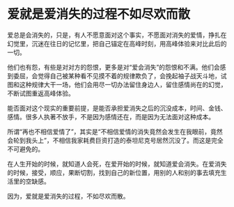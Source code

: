 # 爱就是爱消失的过程不如尽欢而散

爱总是会消失的，只是，有人不愿意面对这个事实，不愿面对消失的爱情，挣扎在幻觉里，沉迷在往日的记忆里，把自己锚定在高峰时刻，用高峰体验来对比此后的一切。 

他们也有怨，有些是对对方的怨恨，更多是对“爱会消失”的怨恨和不满。他们会感到委屈，会觉得自己被某种看不见摸不着的规律欺负了，会挽起袖子战天斗地，试图和这种规律大干一场，他们会用尽一切办法留住身边人，留住感情尚在的幻觉，不断试图重返高峰体验。 

能否面对这个现实的重要前提，是能否承担爱消失之后的沉没成本，时间、金钱、感情。很多人执著不放手，不是因为感情还在，而是因为无法面对这种成本。 

所谓“再也不相信爱情了”，其实是“不相信爱情的消失竟然会发生在我眼前，竟然会轮到我头上”，不相信我家耗费巨资打造的泰坦尼克号居然沉没了。而这是完全不可避免的。 

在人生开始的时候，就知道人会死，在爱开始的时候，就知道爱会消失。在爱消失的时候，接受，顺应，果断切割，找到自己的新位置，用别的人和别的事去填充生活里的空缺感。 

因为，爱就是爱消失的过程，不如尽欢而散。